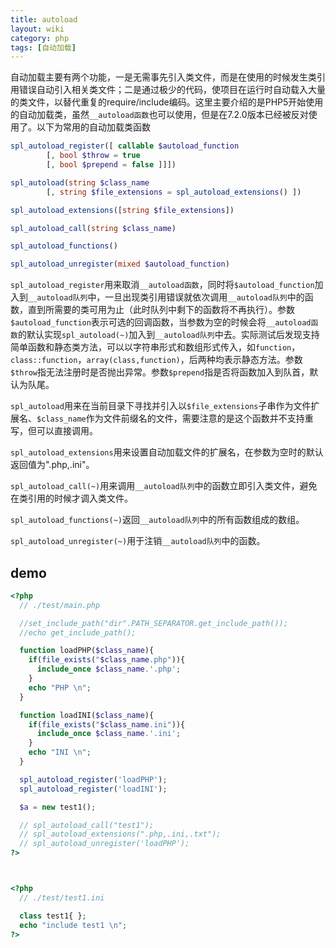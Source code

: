 ```yaml
---
title: autoload
layout: wiki
category: php
tags: [自动加载]
---
```


自动加载主要有两个功能，一是无需事先引入类文件，而是在使用的时候发生类引用错误自动引入相关类文件；二是通过极少的代码，使项目在运行时自动载入大量的类文件，以替代重复的require/include编码。这里主要介绍的是PHP5开始使用的自动加载类，虽然`__autoload函数`也可以使用，但是在7.2.0版本已经被反对使用了。以下为常用的自动加载类函数

~~~PHP
spl_autoload_register([ callable $autoload_function
		[, bool $throw = true
		[, bool $prepend = false ]]])

spl_autoload(string $class_name
		[, string $file_extensions = spl_autoload_extensions() ])

spl_autoload_extensions([string $file_extensions])

spl_autoload_call(string $class_name)

spl_autoload_functions()

spl_autoload_unregister(mixed $autoload_function)
~~~

`spl_autoload_register`用来取消`__autoload函数`，同时将`$autoload_function`加入到`__autoload队列`中，一旦出现类引用错误就依次调用`__autoload队列`中的函数，直到所需要的类可用为止（此时队列中剩下的函数将不再执行）。参数`$autoload_function`表示可选的回调函数，当参数为空的时候会将`__autoload函数`的默认实现`spl_autoload(~)`加入到`__autoload队列`中去。实际测试后发现支持简单函数和静态类方法，可以以字符串形式和数组形式传入，如`function`，`class::function`，`array(class,function)`，后两种均表示静态方法。参数`$throw`指无法注册时是否抛出异常。参数`$prepend`指是否将函数加入到队首，默认为队尾。

`spl_autoload`用来在当前目录下寻找并引入以`$file_extensions`子串作为文件扩展名、`$class_name`作为文件前缀名的文件，需要注意的是这个函数并不支持重写，但可以直接调用。

`spl_autoload_extensions`用来设置自动加载文件的扩展名，在参数为空时的默认返回值为".php,.ini"。

`spl_autoload_call(~)`用来调用`__autoload队列`中的函数立即引入类文件，避免在类引用的时候才调入类文件。

`spl_autoload_functions(~)`返回`__autoload队列`中的所有函数组成的数组。

`spl_autoload_unregister(~)`用于注销`__autoload队列`中的函数。

## demo

~~~PHP
<?php
  // ./test/main.php

  //set_include_path("dir".PATH_SEPARATOR.get_include_path());
  //echo get_include_path();

  function loadPHP($class_name){
    if(file_exists("$class_name.php")){
      include_once $class_name.'.php';
    }
    echo "PHP \n";
  }

  function loadINI($class_name){
    if(file_exists("$class_name.ini")){
      include_once $class_name.'.ini';
    }
    echo "INI \n";
  }

  spl_autoload_register('loadPHP');
  spl_autoload_register('loadINI');

  $a = new test1();

  // spl_autoload_call("test1");
  // spl_autoload_extensions(".php,.ini,.txt");
  // spl_autoload_unregister('loadPHP');
?>



<?php
  // ./test/test1.ini

  class test1{ };
  echo "include test1 \n";
?>
~~~
